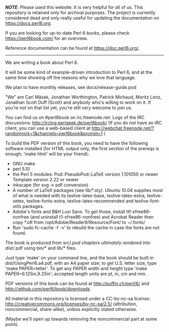 ***NOTE***:
Please used this website. It is very helpful for all of us.
This repository is retained only for archival purposes. The project is
currently considered dead and only really useful for updating the
documentation on https://docs.perl6.org. 

If you are looking for up-to-date Perl 6 books, please check
<https://perl6book.com/> for an overview.

Reference documentation can be found at <https://doc.perl6.org/>.

----------------------------------------------------------------------

We are writing a book about Perl 6.

It will be some kind of example-driven introduction to Perl 6, and at
the same time showing off the reasons why we love that language.

We plan to have monthly releases, see docs/release-guide.pod

"We" are Carl Mäsak, Jonathan Worthington, Patrick Michaud, Moritz
Lenz, Jonathan Scott Duff (Scott) and anybody who's willing to work on
it.  If you're not on that list yet, you're still very welcome to join
us.

You can find us on #perl6book on irc.freenode.net.  Logs of the IRC
discussions: <http://irclog.perlgeek.de/perl6book/> (If you do not
have an IRC client, you can use a web-based client at
<http://webchat.freenode.net/?randomnick=1&channels=perl6book&prompt=1>
)

To build the PDF version of this book, you need to have the following
software installed (for HTML output only, the first section of the prereqs
is enough; 'make html' will be your friend):

* GNU make
* perl 5.10
* the Perl 5 modules:
  Pod::PseudoPod::LaTeX version 1.101050 or newer
  Template version 2.22 or newer
* inkscape (for svg -> pdf conversion)
* A number of LaTeX packages (see lib/*.sty). Ubuntu 10.04
  supplies most of what is needed with its texlive-latex-base,
  texlive-latex-extra, texlive-xetex, texlive-fonts-extra,
  texlive-latex-recommended and texlive-font-utils packages.
* Adobe's fonts and B&H Luxi Sans. To get those, install
  ttf-xfree86-nonfree (and uninstall t1-xfree86-nonfree) and
  Acrobat Reader then copy *.otf from
  /opt/Adobe/Reader9/Resource/Font/ to ~/.fonts/
* Run 'sudo fc-cache -f -v' to rebuild the cache in case the fonts
  are not found.

The book is produced from src/*.pod chapters ultimately rendered into
dist/*.pdf using bin/* and lib/* files.

Just type 'make' on your command line, and the book should be built in
dist/UsingPerl6.a4.pdf, with an A4 paper size; to get U.S. letter
size, type 'make PAPER=letter'. To get any PAPER width and height type
'make PAPER=6.125in,9.25in'; accepted length units are pt, in, cm and mm.

PDF versions of this book can be found at 
http://puffin.ch/perl/6/ and http://github.com/perl6/book/downloads

All material in this repository is licensed under a CC-by-nc-sa
license: <http://creativecommons.org/licenses/by-nc-sa/2.5/>
(attribution, noncommercial, share-alike), unless explicitly stated
otherwise.

(Maybe we'll open up towards removing the noncommercial part at some
point).
